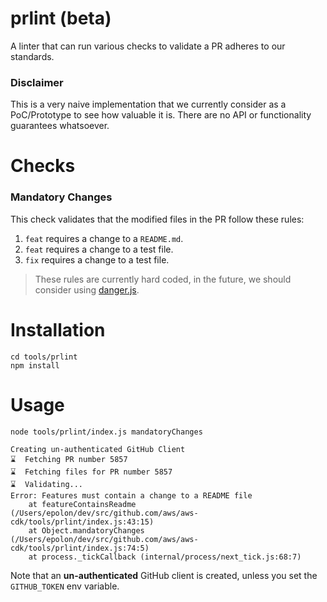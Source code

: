 # prlint (beta)

A linter that can run various checks to validate a PR adheres to our standards.

### Disclaimer

This is a very naive implementation that we currently consider as a PoC/Prototype to see how valuable it is. There are no API or functionality guarantees whatsoever.

# Checks

### Mandatory Changes

This check validates that the modified files in the PR follow these rules:

1. `feat` requires a change to a `README.md`.
2. `feat` requires a change to a test file.
3. `fix` requires a change to a test file.

> These rules are currently hard coded, in the future, we should consider using [danger.js](https://danger.systems/js/).

# Installation

```console
cd tools/prlint
npm install
```

# Usage

```console
node tools/prlint/index.js mandatoryChanges

Creating un-authenticated GitHub Client
⌛  Fetching PR number 5857
⌛  Fetching files for PR number 5857
⌛  Validating...
Error: Features must contain a change to a README file
    at featureContainsReadme (/Users/epolon/dev/src/github.com/aws/aws-cdk/tools/prlint/index.js:43:15)
    at Object.mandatoryChanges (/Users/epolon/dev/src/github.com/aws/aws-cdk/tools/prlint/index.js:74:5)
    at process._tickCallback (internal/process/next_tick.js:68:7)
```

Note that an **un-authenticated** GitHub client is created, unless you set the `GITHUB_TOKEN` env variable.

